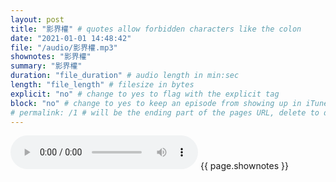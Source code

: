 ```yaml
---
layout: post
title: "影界權" # quotes allow forbidden characters like the colon
date: "2021-01-01 14:48:42"
file: "/audio/影界權.mp3"
shownotes: "影界權"
summary: "影界權"
duration: "file_duration" # audio length in min:sec
length: "file_length" # filesize in bytes
explicit: "no" # change to yes to flag with the explicit tag
block: "no" # change to yes to keep an episode from showing up in iTunes
# permalink: /1 # will be the ending part of the pages URL, delete to default to the title
---
```


<audio controls>
<source src="{{site.url}}{{site.baseurl}}{{ page.file }}" type="audio/x-mp3">
Your browser does not support the audio element.
</audio>
{{ page.shownotes }}
